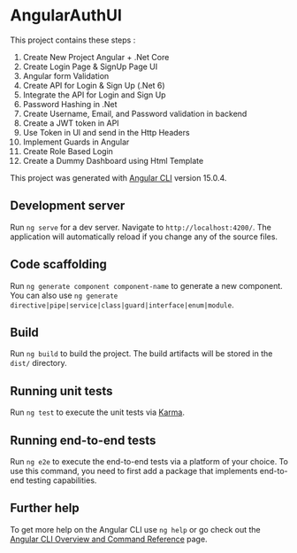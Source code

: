 # AngularAuthUI
This project contains these steps : 
1. Create New Project Angular + .Net Core
2. Create Login Page & SignUp Page UI
3. Angular form Validation
4. Create API for Login & Sign Up (.Net 6)
4. Integrate the API for Login and Sign Up
5. Password Hashing in .Net
6. Create Username, Email, and Password validation in backend
7. Create a JWT token in API
8. Use Token in Ul and send in the Http Headers
9. Implement Guards in Angular
10. Create Role Based Login
11. Create a Dummy Dashboard using Html Template

This project was generated with [Angular CLI](https://github.com/angular/angular-cli) version 15.0.4.

## Development server

Run `ng serve` for a dev server. Navigate to `http://localhost:4200/`. The application will automatically reload if you change any of the source files.

## Code scaffolding

Run `ng generate component component-name` to generate a new component. You can also use `ng generate directive|pipe|service|class|guard|interface|enum|module`.

## Build

Run `ng build` to build the project. The build artifacts will be stored in the `dist/` directory.

## Running unit tests

Run `ng test` to execute the unit tests via [Karma](https://karma-runner.github.io).

## Running end-to-end tests

Run `ng e2e` to execute the end-to-end tests via a platform of your choice. To use this command, you need to first add a package that implements end-to-end testing capabilities.

## Further help

To get more help on the Angular CLI use `ng help` or go check out the [Angular CLI Overview and Command Reference](https://angular.io/cli) page.
